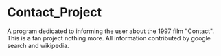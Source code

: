 # Contact_Project
A program dedicated to informing the user about the 1997 film "Contact".
This is a fan project nothing more. All information contributed by google search and wikipedia.
